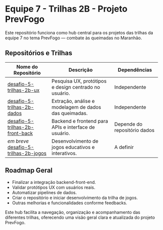 # Equipe 7 - Trilhas 2B - Projeto PrevFogo

Este repositório funciona como hub central para os projetos das trilhas da equipe 7 no tema PrevFogo — combate às queimadas no Maranhão.

## Repositórios e Trilhas

| Nome do Repositório                          | Descrição                                                  | Dependências                  |
|---------------------------------------------|------------------------------------------------------------|------------------------------|
| [desafio-5-trilhas-2b-ux](https://github.com/equipe-7-trilhas-2b/desafio-5-trilhas-2b-ux)           | Pesquisa UX, protótipos e design centrado no usuário.       | Independente                 |
| [desafio-5-trilhas-2b-dados](https://github.com/equipe-7-trilhas-2b/desafio-5-trilhas-2b-dados)     | Extração, análise e modelagem de dados das queimadas.       | Independente                 |
| [desafio-5-trilhas-2b-front-back](https://github.com/equipe-7-trilhas-2b/desafio-5-trilhas-2b-front-back) | Backend e frontend para APIs e interface de usuário.        | Depende do repositório dados |
| *em breve* [desafio-5-trilhas-2b-jogos](#)    | Desenvolvimento de jogos educativos e interativos.          | A definir                   |

## Roadmap Geral

- Finalizar a integração backend-front-end.
- Validar protótipos UX com usuários reais.
- Automatizar pipelines de dados.
- Criar o repositório e iniciar desenvolvimento da trilha de jogos.
- Outras melhorias e funcionalidades conforme feedbacks.

Este hub facilita a navegação, organização e acompanhamento das diferentes trilhas, oferecendo uma visão geral clara e atualizada do projeto PrevFogo.
